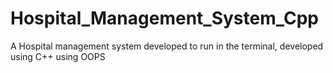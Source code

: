 # Hospital_Management_System_Cpp
A Hospital management system developed to run in the terminal, developed using C++ using OOPS 
